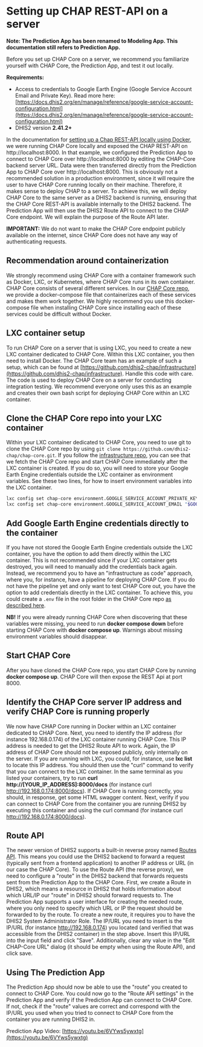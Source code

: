 # Setting up CHAP REST-API on a server

**Note: The Prediction App has been renamed to Modeling App. This documentation still refers to Prediction App.**

Before you set up CHAP Core on a server, we recommend you familiarize yourself with CHAP Core, the Prediction App, and test it out locally.

**Requirements:**
  - Access to credentials to Google Earth Engine (Google Service Account Email and Private Key). Read more here: [https://docs.dhis2.org/en/manage/reference/google-service-account-configuration.html](https://docs.dhis2.org/en/manage/reference/google-service-account-configuration.html)
  - DHIS2 version **2.41.2+**

In the documentation for [setting up a Chap REST-API locally using Docker](prediction-app-setup), we were running CHAP Core locally and exposed the CHAP REST-API on http://localhost:8000. In that example, we configured the Prediction App to connect to CHAP Core over http://localhost:8000 by editing the CHAP-Core backend server URL. Data were then transferred directly from the Prediction App to CHAP Core over http://localhost:8000. This is obviously not a recommended solution in a production environment, since it will require the user to have CHAP Core running locally on their machine. Therefore, it makes sense to deploy CHAP to a server. To achieve this, we will deploy CHAP Core to the same server as a DHIS2 backend is running, ensuring that the CHAP Core REST-API is available internally to the DHIS2 backend. The Prediction App will then use the DHIS2 Route API to connect to the CHAP Core endpoint. We will explain the purpose of the Route API later.

**IMPORTANT:** We do not want to make the CHAP Core endpoint publicly available on the internet, since CHAP Core does not have any way of authenticating requests.

## Recommendation around containerization

We strongly recommend using CHAP Core with a container framework such as Docker, LXC, or Kubernetes, where CHAP Core runs in its own container. CHAP Core consists of several different services. In our [CHAP Core repo](https://github.com/dhis2-chap/chap-core), we provide a docker-compose file that containerizes each of these services and makes them work together. We highly recommend you use this docker-compose file when installing CHAP Core since installing each of these services could be difficult without Docker.

## LXC container setup
To run CHAP Core on a server that is using LXC, you need to create a new LXC container dedicated to CHAP Core. Within this LXC container, you then need to install Docker. The CHAP Core team has an example of such a setup, which can be found at [https://github.com/dhis2-chap/infrastructure](https://github.com/dhis2-chap/infrastructure). Handle this code with care. The code is used to deploy CHAP Core on a server for conducting integration testing. We recommend everyone only uses this as an example and creates their own bash script for deploying CHAP Core within an LXC container.

## Clone the CHAP Core repo into your LXC container
Within your LXC container dedicated to CHAP Core, you need to use git to clone the CHAP Core repo by using `git clone https://github.com/dhis2-chap/chap-core.git`. If you follow the [infrastructure repo](https://github.com/dhis2-chap/infrastructure), you can see that we fetch the CHAP Core repo and start CHAP Core immediately after the LXC container is created. If you do so, you will need to store your Google Earth Engine credentials outside the LXC container as environment variables. See these two lines, for how to insert environment variables into the LXC container.

```bash
lxc config set chap-core environment.GOOGLE_SERVICE_ACCOUNT_PRIVATE_KEY "$GOOGLE_SERVICE_ACCOUNT_PRIVATE_KEY"
lxc config set chap-core environment.GOOGLE_SERVICE_ACCOUNT_EMAIL "$GOOGLE_SERVICE_ACCOUNT_EMAIL"
```

## Add Google Earth Engine credentials directly to the container
If you have not stored the Google Earth Engine credentials outside the LXC container, you have the option to add them directly within the LXC container. This is not recommended since if your LXC container gets destroyed, you will need to manually add the credentials back again. Instead, we recommend you to have an "infrastructure as code" approach, where you, for instance, have a pipeline for deploying CHAP Core. If you do not have the pipeline yet and only want to test CHAP Core out, you have the option to add credentials directly in the LXC container. To achieve this, you could create a `.env` file in the root folder in the CHAP Core repo [as described here](earth-engine-auth). 

**NB!** If you were already running CHAP Core when discovering that these variables were missing, you need to run **docker compose down** before starting CHAP Core with **docker compose up**. Warnings about missing environment variables should disappear.

## Start CHAP Core
After you have cloned the CHAP Core repo, you start CHAP Core by running **docker compose up**. CHAP Core will then expose the REST Api at port 8000.

## Identify the CHAP Core server IP address and verify CHAP Core is running properly
We now have CHAP Core running in Docker within an LXC container dedicated to CHAP Core. Next, you need to identify the IP address (for instance 192.168.0.174) of the LXC container running CHAP Core. This IP address is needed to get the DHIS2 Route API to work. Again, the IP address of CHAP Core should not be exposed publicly, only internally on the server. If you are running with LXC, you could, for instance, use **lxc list** to locate this IP address. You should then use the "curl" command to verify that you can connect to the LXC container. In the same terminal as you listed your containers, try to run **curl http://[YOUR_IP_ADDRESS]:8000/docs** (for instance curl http://192.168.0.174:8000/docs). If CHAP Core is running correctly, you should, in response, get some HTML swagger content. Next, verify if you can connect to CHAP Core from the container you are running DHIS2 by executing this container and using the curl command (for instance curl http://192.168.0.174:8000/docs).

## Route API
The newer version of DHIS2 supports a built-in reverse proxy named [Routes API](https://docs.dhis2.org/en/develop/using-the-api/dhis-core-version-241/route.html). This means you could use the DHIS2 backend to forward a request (typically sent from a frontend application) to another IP address or URL (in our case the CHAP Core). To use the Route API (the reverse proxy), we need to configure a "route" in the DHIS2 backend that forwards requests sent from the Prediction App to the CHAP Core. First, we create a Route in DHIS2, which means a resource in DHIS2 that holds information about which URL/IP our "route" in DHIS2 should forward requests to. The Prediction App supports a user interface for creating the needed route, where you only need to specify which URL or IP the request should be forwarded to by the route. To create a new route, it requires you to have the DHIS2 System Administrator Role. The IP/URL you need to insert is the IP/URL (for instance http://192.168.0.174) you located (and verified that was accessible from the DHIS2 container) in the step above. Insert this IP/URL into the input field and click "Save". Additionally, clear any value in the "Edit CHAP-Core URL" dialog (it should be empty when using the Route API), and click save.

## Using The Prediction App
The Prediction App should now be able to use the "route" you created to connect to CHAP Core. You could now go to the "Route API settings" in the Prediction App and verify if the Prediction App can connect to CHAP Core. If not, check if the "route" values are correct and correspond with the IP/URL you used when you tried to connect to CHAP Core from the container you are running DHIS2 in. 

Prediction App Video: [https://youtu.be/6VYws5ywxtg](https://youtu.be/6VYws5ywxtg)

